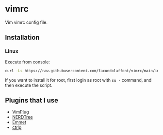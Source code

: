 # vimrc

Vim vimrc config file.

## Installation

### Linux

Execute from console:

```sh
curl -Ls https://raw.githubusercontent.com/facundolaffont/vimrc/main/install.sh | bash
```

If you want to install it for root, first login as root with `su -` command, and then execute the script.

## Plugins that I use

+ [VimPlug](https://github.com/junegunn/vim-plug)
+ [NERDTree](https://github.com/preservim/nerdtree)
+ [Emmet](https://github.com/mattn/emmet-vim)
+ [ctrlp](https://github.com/ctrlpvim/ctrlp.vim)

